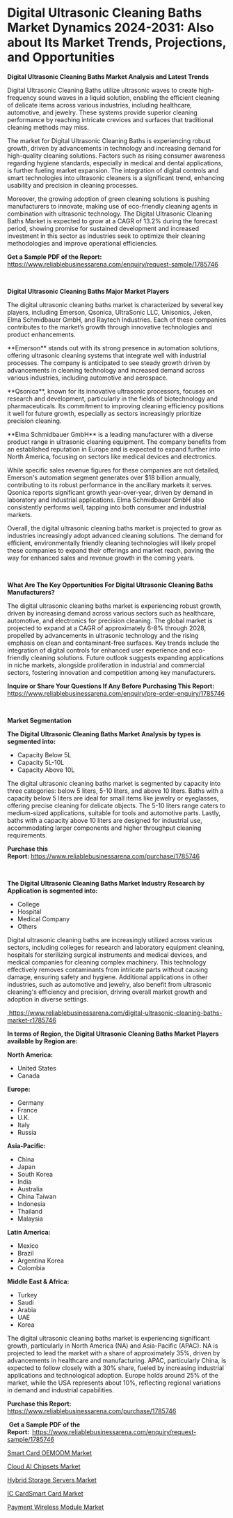 <p><h1>Digital Ultrasonic Cleaning Baths Market Dynamics 2024-2031: Also about Its Market Trends, Projections, and Opportunities</h1></p><p><strong>Digital Ultrasonic Cleaning Baths Market Analysis and Latest Trends</strong></p>
<p><p>Digital Ultrasonic Cleaning Baths utilize ultrasonic waves to create high-frequency sound waves in a liquid solution, enabling the efficient cleaning of delicate items across various industries, including healthcare, automotive, and jewelry. These systems provide superior cleaning performance by reaching intricate crevices and surfaces that traditional cleaning methods may miss.</p><p>The market for Digital Ultrasonic Cleaning Baths is experiencing robust growth, driven by advancements in technology and increasing demand for high-quality cleaning solutions. Factors such as rising consumer awareness regarding hygiene standards, especially in medical and dental applications, is further fueling market expansion. The integration of digital controls and smart technologies into ultrasonic cleaners is a significant trend, enhancing usability and precision in cleaning processes.</p><p>Moreover, the growing adoption of green cleaning solutions is pushing manufacturers to innovate, making use of eco-friendly cleaning agents in combination with ultrasonic technology. The Digital Ultrasonic Cleaning Baths Market is expected to grow at a CAGR of 13.2% during the forecast period, showing promise for sustained development and increased investment in this sector as industries seek to optimize their cleaning methodologies and improve operational efficiencies.</p></p>
<p><strong>Get a Sample PDF of the Report:&nbsp;</strong> <a href="https://www.reliablebusinessarena.com/enquiry/request-sample/1785746?utm_campaign=1552&utm_medium=2&utm_source=Github&utm_content=ia&utm_term=13102024&utm_id=digital-ultrasonic-cleaning-baths">https://www.reliablebusinessarena.com/enquiry/request-sample/1785746</a></p>
<p>&nbsp;</p>
<p><strong>Digital Ultrasonic Cleaning Baths Major Market Players</strong></p>
<p><p>The digital ultrasonic cleaning baths market is characterized by several key players, including Emerson, Qsonica, UltraSonic LLC, Unisonics, Jeken, Elma Schmidbauer GmbH, and Raytech Industries. Each of these companies contributes to the market’s growth through innovative technologies and product enhancements.</p><p>**Emerson** stands out with its strong presence in automation solutions, offering ultrasonic cleaning systems that integrate well with industrial processes. The company is anticipated to see steady growth driven by advancements in cleaning technology and increased demand across various industries, including automotive and aerospace.</p><p>**Qsonica**, known for its innovative ultrasonic processors, focuses on research and development, particularly in the fields of biotechnology and pharmaceuticals. Its commitment to improving cleaning efficiency positions it well for future growth, especially as sectors increasingly prioritize precision cleaning.</p><p>**Elma Schmidbauer GmbH** is a leading manufacturer with a diverse product range in ultrasonic cleaning equipment. The company benefits from an established reputation in Europe and is expected to expand further into North America, focusing on sectors like medical devices and electronics.</p><p>While specific sales revenue figures for these companies are not detailed, Emerson's automation segment generates over $18 billion annually, contributing to its robust performance in the ancillary markets it serves. Qsonica reports significant growth year-over-year, driven by demand in laboratory and industrial applications. Elma Schmidbauer GmbH also consistently performs well, tapping into both consumer and industrial markets.</p><p>Overall, the digital ultrasonic cleaning baths market is projected to grow as industries increasingly adopt advanced cleaning solutions. The demand for efficient, environmentally friendly cleaning technologies will likely propel these companies to expand their offerings and market reach, paving the way for enhanced sales and revenue growth in the coming years.</p></p>
<p>&nbsp;</p>
<p><strong>What Are The Key Opportunities For Digital Ultrasonic Cleaning Baths Manufacturers?</strong></p>
<p><p>The digital ultrasonic cleaning baths market is experiencing robust growth, driven by increasing demand across various sectors such as healthcare, automotive, and electronics for precision cleaning. The global market is projected to expand at a CAGR of approximately 6-8% through 2028, propelled by advancements in ultrasonic technology and the rising emphasis on clean and contaminant-free surfaces. Key trends include the integration of digital controls for enhanced user experience and eco-friendly cleaning solutions. Future outlook suggests expanding applications in niche markets, alongside proliferation in industrial and commercial sectors, fostering innovation and competition among key manufacturers.</p></p>
<p><strong>Inquire or Share Your Questions If Any Before Purchasing This Report:</strong> <a href="https://www.reliablebusinessarena.com/enquiry/pre-order-enquiry/1785746?utm_campaign=1552&utm_medium=2&utm_source=Github&utm_content=ia&utm_term=13102024&utm_id=digital-ultrasonic-cleaning-baths">https://www.reliablebusinessarena.com/enquiry/pre-order-enquiry/1785746</a></p>
<p>&nbsp;</p>
<p><strong>Market Segmentation</strong></p>
<p><strong>The Digital Ultrasonic Cleaning Baths Market Analysis by types is segmented into:</strong></p>
<p><ul><li>Capacity Below 5L</li><li>Capacity 5L-10L</li><li>Capacity Above 10L</li></ul></p>
<p><p>The digital ultrasonic cleaning baths market is segmented by capacity into three categories: below 5 liters, 5-10 liters, and above 10 liters. Baths with a capacity below 5 liters are ideal for small items like jewelry or eyeglasses, offering precise cleaning for delicate objects. The 5-10 liters range caters to medium-sized applications, suitable for tools and automotive parts. Lastly, baths with a capacity above 10 liters are designed for industrial use, accommodating larger components and higher throughput cleaning requirements.</p></p>
<p><strong>Purchase this Report:&nbsp;</strong><a href="https://www.reliablebusinessarena.com/purchase/1785746?utm_campaign=1552&utm_medium=2&utm_source=Github&utm_content=ia&utm_term=13102024&utm_id=digital-ultrasonic-cleaning-baths">https://www.reliablebusinessarena.com/purchase/1785746</a></p>
<p>&nbsp;</p>
<p><strong>The Digital Ultrasonic Cleaning Baths Market Industry Research by Application is segmented into:</strong></p>
<p><ul><li>College</li><li>Hospital</li><li>Medical Company</li><li>Others</li></ul></p>
<p><p>Digital ultrasonic cleaning baths are increasingly utilized across various sectors, including colleges for research and laboratory equipment cleaning, hospitals for sterilizing surgical instruments and medical devices, and medical companies for cleaning complex machinery. This technology effectively removes contaminants from intricate parts without causing damage, ensuring safety and hygiene. Additional applications in other industries, such as automotive and jewelry, also benefit from ultrasonic cleaning's efficiency and precision, driving overall market growth and adoption in diverse settings.</p></p>
<p><a href="https://www.reliablebusinessarena.com/digital-ultrasonic-cleaning-baths-market-r1785746?utm_campaign=1552&utm_medium=2&utm_source=Github&utm_content=ia&utm_term=13102024&utm_id=digital-ultrasonic-cleaning-baths">&nbsp;https://www.reliablebusinessarena.com/digital-ultrasonic-cleaning-baths-market-r1785746</a></p>
<p><strong>In terms of Region, the Digital Ultrasonic Cleaning Baths Market Players available by Region are:</strong></p>
<p>
    <p> <strong> North America: </strong>
        <ul>
            <li>United States</li>
            <li>Canada</li>
        </ul>
        </p> 
    <p> <strong> Europe: </strong>
        <ul>
            <li>Germany</li>
            <li>France</li>
            <li>U.K.</li>
            <li>Italy</li>
            <li>Russia</li>
        </ul>
        </p> 
    <p> <strong> Asia-Pacific: </strong>
        <ul>
            <li>China</li>
            <li>Japan</li>
            <li>South Korea</li>
            <li>India</li>
            <li>Australia</li>
            <li>China Taiwan</li>
            <li>Indonesia</li>
            <li>Thailand</li>
            <li>Malaysia</li>
        </ul>
        </p> 
    <p> <strong> Latin America: </strong>
        <ul>
            <li>Mexico</li>
            <li>Brazil</li>
            <li>Argentina Korea</li>
            <li>Colombia</li>
        </ul>
        </p> 
    <p> <strong> Middle East & Africa: </strong>
        <ul>
            <li>Turkey</li>
            <li>Saudi</li>
            <li>Arabia</li>
            <li>UAE</li>
            <li>Korea</li>
        </ul>
    </p>
    </p>
<p><p>The digital ultrasonic cleaning baths market is experiencing significant growth, particularly in North America (NA) and Asia-Pacific (APAC). NA is projected to lead the market with a share of approximately 35%, driven by advancements in healthcare and manufacturing. APAC, particularly China, is expected to follow closely with a 30% share, fueled by increasing industrial applications and technological adoption. Europe holds around 25% of the market, while the USA represents about 10%, reflecting regional variations in demand and industrial capabilities.</p></p>
<p><strong>Purchase this Report: </strong><a href="https://www.reliablebusinessarena.com/purchase/1785746?utm_campaign=1552&utm_medium=2&utm_source=Github&utm_content=ia&utm_term=13102024&utm_id=digital-ultrasonic-cleaning-baths">https://www.reliablebusinessarena.com/purchase/1785746</a></p>
<p>&nbsp;<strong>Get a Sample PDF of the Report:&nbsp;&nbsp;</strong><a href="https://www.reliablebusinessarena.com/enquiry/request-sample/1785746?utm_campaign=1552&utm_medium=2&utm_source=Github&utm_content=ia&utm_term=13102024&utm_id=digital-ultrasonic-cleaning-baths">https://www.reliablebusinessarena.com/enquiry/request-sample/1785746</a></p>
<p><strong></strong></p>
<p><p><a href="https://www.linkedin.com/pulse/emerging-trends-smart-card-oemodm-market-global-outlook-yzk6f?utm_campaign=1552&utm_medium=2&utm_source=Github&utm_content=ia&utm_term=13102024&utm_id=digital-ultrasonic-cleaning-baths">Smart Card OEMODM Market</a></p><p><a href="https://www.linkedin.com/pulse/cloud-ai-chipsets-industry-sector-new-technologies-market-iddef?utm_campaign=1552&utm_medium=2&utm_source=Github&utm_content=ia&utm_term=13102024&utm_id=digital-ultrasonic-cleaning-baths">Cloud AI Chipsets Market</a></p><p><a href="https://www.linkedin.com/pulse/future-hybrid-storage-servers-market-global-forecast-trends-g2snf?utm_campaign=1552&utm_medium=2&utm_source=Github&utm_content=ia&utm_term=13102024&utm_id=digital-ultrasonic-cleaning-baths">Hybrid Storage Servers Market</a></p><p><a href="https://www.linkedin.com/pulse/regulatory-landscape-its-influence-global-ic-cardsmart-card-yhlpf?utm_campaign=1552&utm_medium=2&utm_source=Github&utm_content=ia&utm_term=13102024&utm_id=digital-ultrasonic-cleaning-baths">IC CardSmart Card Market</a></p><p><a href="https://www.linkedin.com/pulse/payment-wireless-module-market-velocity-113-cagr-trajectory-dxh3f?utm_campaign=1552&utm_medium=2&utm_source=Github&utm_content=ia&utm_term=13102024&utm_id=digital-ultrasonic-cleaning-baths">Payment Wireless Module Market</a></p></p>